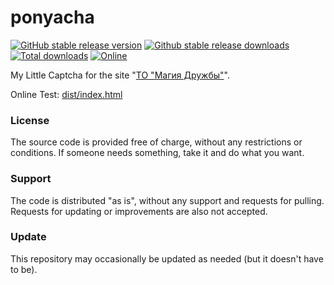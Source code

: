 # ponyacha

[![GitHub stable release version](https://img.shields.io/github/v/release/JackieWaltRyan/ponyacha.svg?label=Version&logo=github&cacheSeconds=600&style=flat-square)](https://github.com/JackieWaltRyan/ponyacha/releases/latest)
[![Github stable release downloads](https://img.shields.io/github/downloads/JackieWaltRyan/ponyacha/latest/total.svg?label=Downloads&logo=github&cacheSeconds=600&style=flat-square)![Total downloads](https://img.shields.io/github/downloads/JackieWaltRyan/ponyacha/total.svg?label=%2F&cacheSeconds=600&style=flat-square)](https://github.com/JackieWaltRyan/ponyacha/releases/latest)
[![Online](https://img.shields.io/website?url=https%3A%2F%2Fjackiewaltryan.github.io%2Fponyacha%2Fdist%2Findex.html&label=Online&logo=github&cacheSeconds=600&style=flat-square)](https://jackiewaltryan.github.io/ponyacha/dist/index.html)

My Little Captcha for the site "[ТО "Магия Дружбы"](https://bronyru.info)".

Online Test: [dist/index.html](https://jackiewaltryan.github.io/ponyacha/dist/index.html)

### License

The source code is provided free of charge, without any restrictions or conditions.  If someone needs something, take it and do what you want.

### Support

The code is distributed "as is", without any support and requests for pulling. Requests for updating or improvements are also not accepted.

### Update

This repository may occasionally be updated as needed (but it doesn't have to be).
